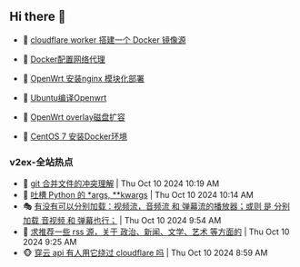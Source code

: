 ## Hi there 👋

<!--
**dkyg666/dkyg666** is a ✨ _special_ ✨ repository because its `README.md` (this file) appears on your GitHub profile.

Here are some ideas to get you started:

- 🔭 I’m currently working on ...
- 🌱 I’m currently learning ...
- 👯 I’m looking to collaborate on ...
- 🤔 I’m looking for help with ...
- 💬 Ask me about ...
- 📫 How to reach me: ...
- 😄 Pronouns: ...
- ⚡ Fun fact: ...
-->

<!-- BLOG-POST-LIST:START -->
- 🦩 [cloudflare worker 搭建一个 Docker 镜像源](http://blog.1996099.xyz/archives/cloudflare-worker-da-jian-yi-ge-docker-jing-xiang-zhan) 

- 🚦 [Docker配置网络代理](http://blog.1996099.xyz/archives/dockerpei-zhi-wang-luo-dai-li) 

- 🫶 [OpenWrt 安装nginx 模块化部署](http://blog.1996099.xyz/archives/openwrt-an-zhuang-nginx-mo-kuai-hua-bu-shu) 

- 🦄 [Ubuntu编译Openwrt](http://blog.1996099.xyz/archives/ubuntuzi-bian-yi-openwrt) 

- 🐻 [OpenWrt overlay磁盘扩容](http://blog.1996099.xyz/archives/openwrt-overlay) 

- 🤖 [CentOS 7 安装Docker环境](http://blog.1996099.xyz/archives/centos-docker) 
<!-- BLOG-POST-LIST:END -->

### v2ex-全站热点
<!-- v2ex:START -->
- 🥸 [git 合并文件的冲突理解](https://www.v2ex.com/t/1078988#reply0) | Thu Oct 10 2024 10:19 AM
- 🤗 [吐槽 Python 的 *args, **kwargs](https://www.v2ex.com/t/1078986#reply2) | Thu Oct 10 2024 10:14 AM
- 🎭 [有没有可以分别加载：视频流，音频流 和 弹幕流的播放器；或则 是 分别加载 音视频 和 弹幕也行；](https://www.v2ex.com/t/1078974#reply0) | Thu Oct 10 2024 9:54 AM
- 🥷 [求推荐一些 rss 源，关于 政治、新闻、文学、艺术 等方面的](https://www.v2ex.com/t/1078966#reply0) | Thu Oct 10 2024 9:25 AM
- 🐵 [穿云 api 有人用它绕过 cloudflare 吗](https://www.v2ex.com/t/1078953#reply0) | Thu Oct 10 2024 8:59 AM<!-- v2ex:END -->

